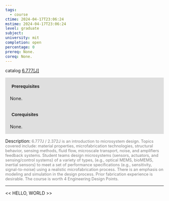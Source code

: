 ```yaml
---
tags:
  - course
ctime: 2024-04-17T23:06:24
mstime: 2024-04-17T23:06:24
level: graduate
subject: 
university: mit
completion: open
percentage: 0
prereq: None.
coreq: None.
---
```


catalog [6.777[J]](https://ocw.mit.edu/courses/6-777j-design-and-fabrication-of-microelectromechanical-devices-spring-2007/)

<span style="display: block; padding: 15px; background-color: rgb(100, 100, 100, 0.2);"><font id="m_prereq3971_0" style="display: block; font-family: Arial, sans-serif; font-weight: bold; padding: 5px">Prerequisites</font><br><span id="prereq3971_0">None.</span></span>
<span style="display: block; padding: 15px; background-color: rgb(100, 100, 100, 0.2);"><font id="m_coreq3971_0" style="display: block; font-family: Arial, sans-serif; font-weight: bold; padding: 5px">Corequisites</font><br><span id="coreq3971_0">None.</span></span>

<font style="">Description:</font>
<font style="color: grey; font-size: 0.8rem;">6.777J / 2.372J is an introduction to microsystem design. Topics covered include: material properties, microfabrication technologies, structural behavior, sensing methods, fluid flow, microscale transport, noise, and amplifiers feedback systems. Student teams design microsystems (sensors, actuators, and sensing/control systems) of a variety of types, (e.g., optical MEMS, bioMEMS, inertial sensors) to meet a set of performance specifications (e.g., sensitivity, signal-to-noise) using a realistic microfabrication process. There is an emphasis on modeling and simulation in the design process. Prior fabrication experience is desirable. The course is worth 4 Engineering Design Points.</font>



---

<< HELLO, WORLD >>
